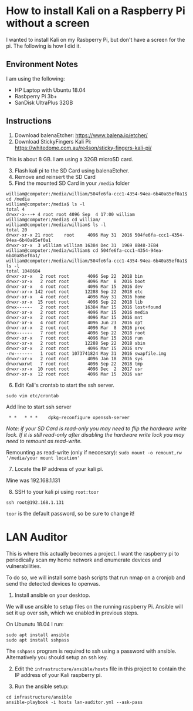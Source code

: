 # How to install Kali on a Raspberry Pi without a screen
I wanted to install Kali on my Rasbperry Pi, but don't have a screen for the pi.
The following is how I did it.

## Environment Notes
I am using the following:
* HP Laptop with Ubuntu 18.04
* Rasbperry Pi 3b+
* SanDisk UltraPlus 32GB

## Instructions
1. Download balenaEtcher: https://www.balena.io/etcher/
2. Download StickyFingers Kali Pi: https://whitedome.com.au/re4son/sticky-fingers-kali-pi/

This is about 8 GB.  I am using a 32GB microSD card.

3. Flash kali pi to the SD Card using balenaEtcher.
4. Remove and reinsert the SD Card
5. Find the mounted SD Card in your `/media` folder

```
william@computer:/media/william/504fe6fa-ccc1-4354-94ea-6b40a85ef0a1$ cd /media
william@computer:/media$ ls -l
total 4
drwxr-x---+ 4 root root 4096 Sep  4 17:00 william
william@computer:/media$ cd william/
william@computer:/media/william$ ls -l
total 20
drwxr-xr-x 21 root    root     4096 May 31  2016 504fe6fa-ccc1-4354-94ea-6b40a85ef0a1
drwxr-xr-x  3 william william 16384 Dec 31  1969 8B48-3EB4
william@computer:/media/william$ cd 504fe6fa-ccc1-4354-94ea-6b40a85ef0a1/
william@computer:/media/william/504fe6fa-ccc1-4354-94ea-6b40a85ef0a1$ ls -l
total 1048684
drwxr-xr-x   2 root root       4096 Sep 22  2018 bin
drwxr-xr-x   2 root root       4096 Mar  8  2016 boot
drwxr-xr-x   4 root root       4096 Mar 15  2016 dev
drwxr-xr-x 142 root root      12288 Sep 22  2018 etc
drwxr-xr-x   4 root root       4096 May 31  2016 home
drwxr-xr-x  15 root root       4096 Sep 22  2018 lib
drwx------   2 root root      16384 Mar 15  2016 lost+found
drwxr-xr-x   2 root root       4096 Mar 15  2016 media
drwxr-xr-x   2 root root       4096 Mar 15  2016 mnt
drwxr-xr-x   4 root root       4096 Jun 23  2016 opt
drwxr-xr-x   2 root root       4096 Mar  8  2016 proc
drwx------   7 root root       4096 Sep 22  2018 root
drwxr-xr-x   7 root root       4096 Mar 15  2016 run
drwxr-xr-x   2 root root      12288 Sep 22  2018 sbin
drwxr-xr-x   2 root root       4096 Mar 15  2016 srv
-rw-------   1 root root 1073741824 May 31  2016 swapfile.img
drwxr-xr-x   2 root root       4096 Jan 18  2016 sys
drwxrwxrwt   7 root root       4096 Sep 22  2018 tmp
drwxr-xr-x  10 root root       4096 Dec  2  2017 usr
drwxr-xr-x  12 root root       4096 Mar 15  2016 var
```

6. Edit Kali's crontab to start the ssh server.

```
sudo vim etc/crontab
```

Add line to start ssh server

```
 * *   * * *    dpkg-reconfigure openssh-server
```

*Note: if your SD Card is read-only you may need to flip the hardware write
lock.  If it is still read-only after disabling the hardware write lock you
may need to remount as read-write.*

Remounting as read-write (only if neccesary):
`sudo mount -o remount,rw '/media/your mount location'`

7. Locate the IP address of your kali pi.

Mine was 192.168.1.131

8. SSH to your kali pi using `root:toor`

`ssh root@192.168.1.131`

`toor` is the default password, so be sure to change it!


# LAN Auditor
This is where this actually becomes a project. I want the raspberry pi to periodically scan my home network and enumerate devices and vulnerabilities.

To do so, we will install some bash scripts that run nmap on a cronjob and send the detected devices to openvas.

1. Install ansible on your desktop.

We will use ansible to setup files on the running raspberry Pi.  Ansible will set it up over ssh, which we enabled in previous steps.

On Ubunutu 18.04 I run:
```
sudo apt install ansible
sudo apt install sshpass
```

The `sshpass` program is required to ssh using a password with ansible.  
Alternatively you should setup an ssh key.

2. Edit the `infrastructure/ansible/hosts` file in this project to contain the IP address of your Kali raspberry pi.

3. Run the ansible setup:

```
cd infrastructure/ansible
ansible-playbook -i hosts lan-auditor.yml --ask-pass
```
